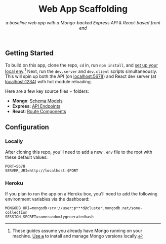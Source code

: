 <br/>
<h1 align=center>Web App Scaffolding</h1>
<p align=center><em>a baseline web app with a Mongo-backed Express API & React-based front end</em></p>
<br/>

Getting Started
---

To build on this app, clone the repo, `cd` in, run `npm install`, and [set up your local env](#configuration).[^mongo] Next, run the `dev.server` and `dev.client` scripts simultaneously. This will spin up both the API (on [localhost:5678][server]) and React dev server (at [localhost:1234][client]) with hot module reloading.

Here are a few key source files + folders:

- **Mongo**: [Schema Models]
- **Express**: [API Endpoints]
- **React**: [Route Components]

Configuration
---

### Locally

After cloning this repo, you'll need to add a new `.env` file to the root with these default values:

```shell
PORT=5678
SERVER_URI=http://localhost:$PORT
```

### Heroku

If you plan to run the app on a Heroku box, you'll need to add the following environment variables via the dashboard:

```shell
MONGODB_URI=mongodb+srv://user:p***d@cluster.mongodb.net/some-collection
SESSION_SECRET=somerandomlygeneratedhash
```


[client]: http://localhost:1234 "Local React Dev Server"
[server]: http://localhost:5678/api/pages "Local Express API Server"

[Route Components]: https://github.com/rafegoldberg/web-app-template/tree/main/src/client/routes "~/src/client/routes/"
[Schema Models]: https://github.com/rafegoldberg/web-app-template/tree/main/src/db/models "~/src/db/models/"
[API Endpoints]: https://github.com/rafegoldberg/web-app-template/tree/main/src/server/api "~/src/server/api/"

[m]: https://www.npmjs.com/package/m "m—MongoDB Version Manager"


[^mongo]: These guides assume you already have Mongo running on your machine. [Use **`m`**][m] to install and manage Mongo versions locally.
